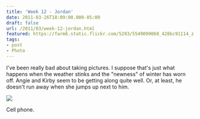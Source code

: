```yaml
---
title: 'Week 12 - Jordan'
date: 2011-03-26T18:09:00.000-05:00
draft: false
url: /2011/03/week-12-jordan.html
featured: https://farm6.static.flickr.com/5293/5549099060_428bc91114_z.jpg
tags: 
- post
- Photo
---
```


I've been really bad about taking pictures. I suppose that's just what happens when the weather stinks and the "newness" of winter has worn off. Angie and Kirby seem to be getting along quite well. Or, at least, he doesn't run away when she jumps up next to him.

[![](https://farm6.static.flickr.com/5293/5549099060_428bc91114_z.jpg)](https://www.flickr.com/photos/jhofker/5549099060/)

Cell phone.